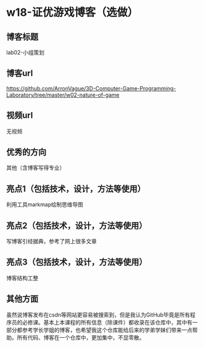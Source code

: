 # w18-证优游戏博客（选做）

## 博客标题

lab02-小组策划

## 博客url

https://github.com/ArronVague/3D-Computer-Game-Programming-Laboratory/tree/master/w02-nature-of-game

## 视频url

无视频

## 优秀的方向

其他（含博客写得专业）

## 亮点1（包括技术，设计，方法等使用）

利用工具markmap绘制思维导图

## 亮点2（包括技术，设计，方法等使用）

写博客引经据典，参考了网上很多文章

## 亮点3（包括技术，设计，方法等使用）

博客结构工整

## 其他方面

虽然说博客发布在csdn等网站更容易被搜索到，但是我认为GitHub毕竟是所有程序员的必修课。基本上本课程的所有信息（除课件）都收录在该仓库中，其中有一部分都参考学长学姐的博客，也希望我这个仓库能给后来的学弟学妹们带来一点帮助。所有代码、博客在一个仓库中，更加集中，不显零散。